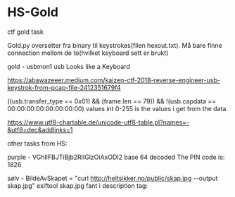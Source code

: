 # HS-Gold
ctf gold task

Gold.py oversetter fra binary til keystrokes(filen hexout.txt). Må bare finne connection mellom de to(hvilket keyboard sett er brukt)


gold -
usbmon1 usb
Looks like a Keyboard

https://abawazeeer.medium.com/kaizen-ctf-2018-reverse-engineer-usb-keystrok-from-pcap-file-2412351679f4

((usb.transfer_type == 0x01) && (frame.len == 79)) && !(usb.capdata == 00:00:00:00:00:00:00:00)
values int 0-255 is the values i get from the data.

https://www.utf8-chartable.de/unicode-utf8-table.pl?names=-&utf8=dec&addlinks=1




other tasks from HS:

purple -
VGhlIFBJTiBjb2RlIGlzOiAxODI2
base 64 decoded
The PIN code is: 1826

sølv -
BildeAvSkapet =  "curl http://heltsikker.no/public/skap.jpg --output skap.jpg"
exiftool skap.jpg 
fant i description tag:
~~~The silver PIN code is 5113~~~

